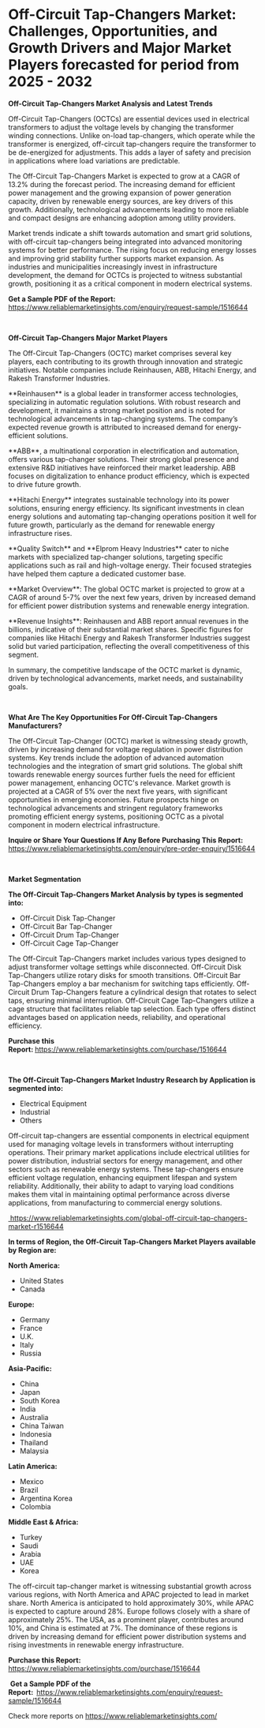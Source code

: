 <p><h1>Off-Circuit Tap-Changers Market: Challenges, Opportunities, and Growth Drivers and Major Market Players forecasted for period from 2025 - 2032</h1></p><p><strong>Off-Circuit Tap-Changers Market Analysis and Latest Trends</strong></p>
<p><p>Off-Circuit Tap-Changers (OCTCs) are essential devices used in electrical transformers to adjust the voltage levels by changing the transformer winding connections. Unlike on-load tap-changers, which operate while the transformer is energized, off-circuit tap-changers require the transformer to be de-energized for adjustments. This adds a layer of safety and precision in applications where load variations are predictable.</p><p>The Off-Circuit Tap-Changers Market is expected to grow at a CAGR of 13.2% during the forecast period. The increasing demand for efficient power management and the growing expansion of power generation capacity, driven by renewable energy sources, are key drivers of this growth. Additionally, technological advancements leading to more reliable and compact designs are enhancing adoption among utility providers.</p><p>Market trends indicate a shift towards automation and smart grid solutions, with off-circuit tap-changers being integrated into advanced monitoring systems for better performance. The rising focus on reducing energy losses and improving grid stability further supports market expansion. As industries and municipalities increasingly invest in infrastructure development, the demand for OCTCs is projected to witness substantial growth, positioning it as a critical component in modern electrical systems.</p></p>
<p><strong>Get a Sample PDF of the Report:&nbsp;</strong> <a href="https://www.reliablemarketinsights.com/enquiry/request-sample/1516644?utm_campaign=2280&utm_medium=2&utm_source=Github&utm_content=ia&utm_term=30032025&utm_id=off-circuit-tap-changers">https://www.reliablemarketinsights.com/enquiry/request-sample/1516644</a></p>
<p>&nbsp;</p>
<p><strong>Off-Circuit Tap-Changers Major Market Players</strong></p>
<p><p>The Off-Circuit Tap-Changers (OCTC) market comprises several key players, each contributing to its growth through innovation and strategic initiatives. Notable companies include Reinhausen, ABB, Hitachi Energy, and Rakesh Transformer Industries.</p><p>**Reinhausen** is a global leader in transformer access technologies, specializing in automatic regulation solutions. With robust research and development, it maintains a strong market position and is noted for technological advancements in tap-changing systems. The company’s expected revenue growth is attributed to increased demand for energy-efficient solutions. </p><p>**ABB**, a multinational corporation in electrification and automation, offers various tap-changer solutions. Their strong global presence and extensive R&D initiatives have reinforced their market leadership. ABB focuses on digitalization to enhance product efficiency, which is expected to drive future growth.</p><p>**Hitachi Energy** integrates sustainable technology into its power solutions, ensuring energy efficiency. Its significant investments in clean energy solutions and automating tap-changing operations position it well for future growth, particularly as the demand for renewable energy infrastructure rises.</p><p>**Quality Switch** and **Elprom Heavy Industries** cater to niche markets with specialized tap-changer solutions, targeting specific applications such as rail and high-voltage energy. Their focused strategies have helped them capture a dedicated customer base.</p><p>**Market Overview**: The global OCTC market is projected to grow at a CAGR of around 5-7% over the next few years, driven by increased demand for efficient power distribution systems and renewable energy integration. </p><p>**Revenue Insights**: Reinhausen and ABB report annual revenues in the billions, indicative of their substantial market shares. Specific figures for companies like Hitachi Energy and Rakesh Transformer Industries suggest solid but varied participation, reflecting the overall competitiveness of this segment. </p><p>In summary, the competitive landscape of the OCTC market is dynamic, driven by technological advancements, market needs, and sustainability goals.</p></p>
<p>&nbsp;</p>
<p><strong>What Are The Key Opportunities For Off-Circuit Tap-Changers Manufacturers?</strong></p>
<p><p>The Off-Circuit Tap-Changer (OCTC) market is witnessing steady growth, driven by increasing demand for voltage regulation in power distribution systems. Key trends include the adoption of advanced automation technologies and the integration of smart grid solutions. The global shift towards renewable energy sources further fuels the need for efficient power management, enhancing OCTC's relevance. Market growth is projected at a CAGR of 5% over the next five years, with significant opportunities in emerging economies. Future prospects hinge on technological advancements and stringent regulatory frameworks promoting efficient energy systems, positioning OCTC as a pivotal component in modern electrical infrastructure.</p></p>
<p><strong>Inquire or Share Your Questions If Any Before Purchasing This Report:</strong> <a href="https://www.reliablemarketinsights.com/enquiry/pre-order-enquiry/1516644?utm_campaign=2280&utm_medium=2&utm_source=Github&utm_content=ia&utm_term=30032025&utm_id=off-circuit-tap-changers">https://www.reliablemarketinsights.com/enquiry/pre-order-enquiry/1516644</a></p>
<p>&nbsp;</p>
<p><strong>Market Segmentation</strong></p>
<p><strong>The Off-Circuit Tap-Changers Market Analysis by types is segmented into:</strong></p>
<p><ul><li>Off-Circuit Disk Tap-Changer</li><li>Off-Circuit Bar Tap-Changer</li><li>Off-Circuit Drum Tap-Changer</li><li>Off-Circuit Cage Tap-Changer</li></ul></p>
<p><p>The Off-Circuit Tap-Changers market includes various types designed to adjust transformer voltage settings while disconnected. Off-Circuit Disk Tap-Changers utilize rotary disks for smooth transitions. Off-Circuit Bar Tap-Changers employ a bar mechanism for switching taps efficiently. Off-Circuit Drum Tap-Changers feature a cylindrical design that rotates to select taps, ensuring minimal interruption. Off-Circuit Cage Tap-Changers utilize a cage structure that facilitates reliable tap selection. Each type offers distinct advantages based on application needs, reliability, and operational efficiency.</p></p>
<p><strong>Purchase this Report:&nbsp;</strong><a href="https://www.reliablemarketinsights.com/purchase/1516644?utm_campaign=2280&utm_medium=2&utm_source=Github&utm_content=ia&utm_term=30032025&utm_id=off-circuit-tap-changers">https://www.reliablemarketinsights.com/purchase/1516644</a></p>
<p>&nbsp;</p>
<p><strong>The Off-Circuit Tap-Changers Market Industry Research by Application is segmented into:</strong></p>
<p><ul><li>Electrical Equipment</li><li>Industrial</li><li>Others</li></ul></p>
<p><p>Off-circuit tap-changers are essential components in electrical equipment used for managing voltage levels in transformers without interrupting operations. Their primary market applications include electrical utilities for power distribution, industrial sectors for energy management, and other sectors such as renewable energy systems. These tap-changers ensure efficient voltage regulation, enhancing equipment lifespan and system reliability. Additionally, their ability to adapt to varying load conditions makes them vital in maintaining optimal performance across diverse applications, from manufacturing to commercial energy solutions.</p></p>
<p><a href="https://www.reliablemarketinsights.com/global-off-circuit-tap-changers-market-r1516644?utm_campaign=2280&utm_medium=2&utm_source=Github&utm_content=ia&utm_term=30032025&utm_id=off-circuit-tap-changers">&nbsp;https://www.reliablemarketinsights.com/global-off-circuit-tap-changers-market-r1516644</a></p>
<p><strong>In terms of Region, the Off-Circuit Tap-Changers Market Players available by Region are:</strong></p>
<p>
    <p> <strong> North America: </strong>
        <ul>
            <li>United States</li>
            <li>Canada</li>
        </ul>
        </p> 
    <p> <strong> Europe: </strong>
        <ul>
            <li>Germany</li>
            <li>France</li>
            <li>U.K.</li>
            <li>Italy</li>
            <li>Russia</li>
        </ul>
        </p> 
    <p> <strong> Asia-Pacific: </strong>
        <ul>
            <li>China</li>
            <li>Japan</li>
            <li>South Korea</li>
            <li>India</li>
            <li>Australia</li>
            <li>China Taiwan</li>
            <li>Indonesia</li>
            <li>Thailand</li>
            <li>Malaysia</li>
        </ul>
        </p> 
    <p> <strong> Latin America: </strong>
        <ul>
            <li>Mexico</li>
            <li>Brazil</li>
            <li>Argentina Korea</li>
            <li>Colombia</li>
        </ul>
        </p> 
    <p> <strong> Middle East & Africa: </strong>
        <ul>
            <li>Turkey</li>
            <li>Saudi</li>
            <li>Arabia</li>
            <li>UAE</li>
            <li>Korea</li>
        </ul>
    </p>
    </p>
<p><p>The off-circuit tap-changer market is witnessing substantial growth across various regions, with North America and APAC projected to lead in market share. North America is anticipated to hold approximately 30%, while APAC is expected to capture around 28%. Europe follows closely with a share of approximately 25%. The USA, as a prominent player, contributes around 10%, and China is estimated at 7%. The dominance of these regions is driven by increasing demand for efficient power distribution systems and rising investments in renewable energy infrastructure.</p></p>
<p><strong>Purchase this Report: </strong><a href="https://www.reliablemarketinsights.com/purchase/1516644?utm_campaign=2280&utm_medium=2&utm_source=Github&utm_content=ia&utm_term=30032025&utm_id=off-circuit-tap-changers">https://www.reliablemarketinsights.com/purchase/1516644</a></p>
<p>&nbsp;<strong>Get a Sample PDF of the Report:&nbsp;&nbsp;</strong><a href="https://www.reliablemarketinsights.com/enquiry/request-sample/1516644?utm_campaign=2280&utm_medium=2&utm_source=Github&utm_content=ia&utm_term=30032025&utm_id=off-circuit-tap-changers">https://www.reliablemarketinsights.com/enquiry/request-sample/1516644</a></p>
<p><strong></strong></p>
<p>Check more reports on <a href="https://www.reliablemarketinsights.com/?utm_campaign=2280&utm_medium=2&utm_source=Github&utm_content=ia&utm_term=30032025&utm_id=off-circuit-tap-changers">https://www.reliablemarketinsights.com/</a></p>